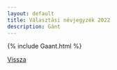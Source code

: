 ```yaml
---
layout: default
title: Választási névjegyzék 2022
description: Gánt
---
```


{% include Gaant.html %}

[Vissza](./)